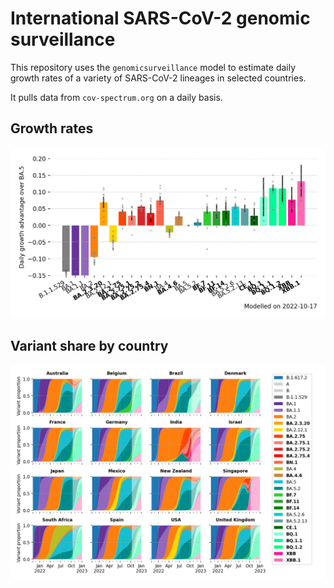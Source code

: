# International SARS-CoV-2 genomic surveillance

This repository uses the `genomicsurveillance` model to estimate daily growth rates of a variety of SARS-CoV-2 lineages in selected countries.

It pulls data from `cov-spectrum.org` on a daily basis.

## Growth rates
![Growth rates](plots/growth-rate-latest.png)

## Variant share by country

![Variant share by country](plots/variant-share-latest.png)